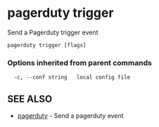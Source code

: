 # pagerduty trigger

Send a Pagerduty trigger event

```text
pagerduty trigger [flags]
```

### Options inherited from parent commands

```text
  -c, --conf string   local config file
```

## SEE ALSO

* [pagerduty](pagerduty.md)	 - Send a pagerduty event
